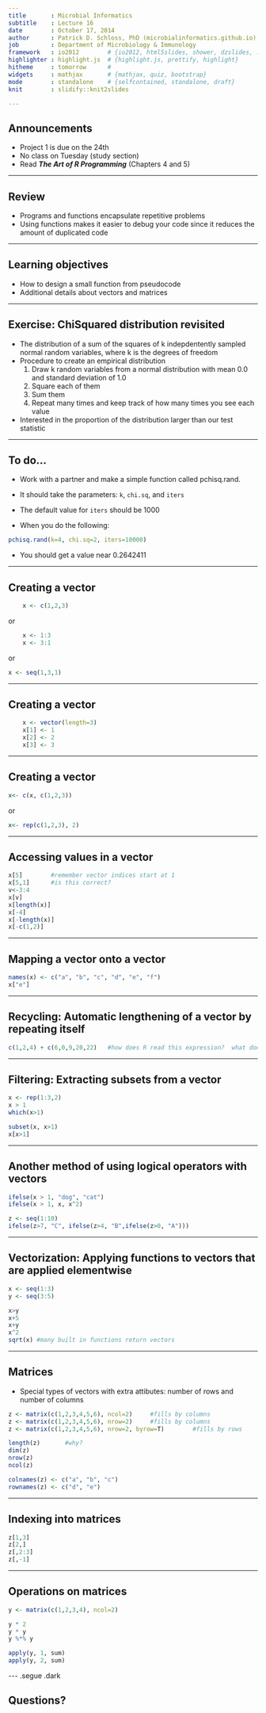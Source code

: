 ```yaml
---
title       : Microbial Informatics
subtitle    : Lecture 16
date        : October 17, 2014
author      : Patrick D. Schloss, PhD (microbialinformatics.github.io)
job         : Department of Microbiology & Immunology
framework   : io2012        # {io2012, html5slides, shower, dzslides, ...}
highlighter : highlight.js  # {highlight.js, prettify, highlight}
hitheme     : tomorrow      #
widgets     : mathjax       # {mathjax, quiz, bootstrap}
mode        : standalone    # {selfcontained, standalone, draft}
knit        : slidify::knit2slides

---
```


## Announcements
* Project 1 is due on the 24th
* No class on Tuesday (study section)
* Read ***The Art of R Programming*** (Chapters 4 and 5)





---

## Review
* Programs and functions encapsulate repetitive problems
* Using functions makes it easier to debug your code since it reduces the amount of duplicated code

---

## Learning objectives
* How to design a small function from pseudocode
* Additional details about vectors and matrices

---

## Exercise: ChiSquared distribution revisited

*	The distribution of a sum of the squares of k indepdentently sampled normal random variables, where k is the degrees of freedom
* Procedure to create an empirical distribution
    1.	Draw k random variables from a normal distribution with mean 0.0 and standard deviation of 1.0
    2.	Square each of them
    3.  Sum them
    4.	Repeat many times and keep track of how many times you see each value
* Interested in the proportion of the distribution larger than our test statistic

---

## To do...

* Work with a partner and make a simple function called pchisq.rand.
* It should take the parameters: `k`, 	`chi.sq`, and `iters`
* The default value for `iters` should be 1000

* When you do the following:


```r
pchisq.rand(k=4, chi.sq=2, iters=10000)
```

* You should get a value near 0.2642411

---

## Creating a vector


```r
	x <- c(1,2,3)
```

or


```r
	x <- 1:3
	x <- 3:1
```

or


```r
x <- seq(1,3,1)
```

---

## Creating a vector


```r
	x <- vector(length=3)
	x[1] <- 1
	x[2] <- 2
	x[3] <- 3
```

---

## Creating a vector


```r
x<- c(x, c(1,2,3))
```

or


```r
x<- rep(c(1,2,3), 2)
```

---

##	Accessing values in a vector


```r
x[5]		#remember vector indices start at 1
x[5,1]		#is this correct?
v<-3:4
x[v]
x[length(x)]
x[-4]
x[-length(x)]
x[-c(1,2)]
```

---

## Mapping a vector onto a vector


```r
names(x) <- c("a", "b", "c", "d", "e", "f")
x["e"]
```

---

## Recycling: Automatic lengthening of a vector by repeating itself


```r
c(1,2,4) + c(6,0,9,20,22)	#how does R read this expression?  what does it equal?
```

---

##	Filtering:	Extracting subsets from a vector


```r
x <- rep(1:3,2)
x > 1
which(x>1)

subset(x, x>1)
x[x>1]
```

---

## Another method of using logical operators with vectors


```r
ifelse(x > 1, "dog", "cat")
ifelse(x > 1, x, x^2)

z <- seq(1:10)
ifelse(z>7, "C", ifelse(z>4, "B",ifelse(z>0, "A")))
```

---

## Vectorization:	Applying functions to vectors that are applied elementwise


```r
x <- seq(1:3)
y <- seq(3:5)

x>y
x+5
x+y
x^2
sqrt(x)	#many built in functions return vectors
```

---

## Matrices
*	Special types of vectors with extra attibutes: number of rows and number of columns


```r
z <- matrix(c(1,2,3,4,5,6), ncol=2)		#fills by columns
z <- matrix(c(1,2,3,4,5,6), nrow=2)		#fills by columns
z <- matrix(c(1,2,3,4,5,6), nrow=2, byrow=T)		#fills by rows

length(z)		#why?
dim(z)
nrow(z)
ncol(z)

colnames(z) <- c("a", "b", "c")
rownames(z) <- c("d", "e")
```

---

##	Indexing into matrices


```r
z[1,3]
z[2,]
z[,2:3]
z[,-1]
```

---

##	Operations on matrices


```r
y <- matrix(c(1,2,3,4), ncol=2)

y * 2
y * y
y %*% y

apply(y, 1, sum)
apply(y, 2, sum)
```

--- .segue .dark

## Questions?
